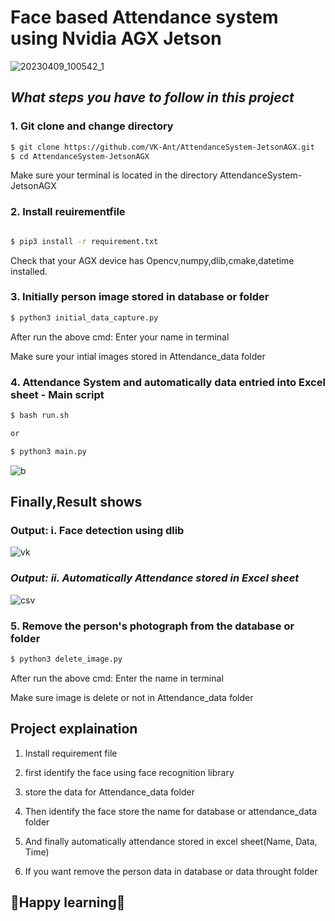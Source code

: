 # **Face based Attendance system using Nvidia AGX Jetson**

![20230409_100542_1](https://user-images.githubusercontent.com/75832198/230754595-8df2c106-41a3-4782-acce-9d3b63601444.jpg)

## ***What steps you have to follow in this project***

### **1. Git clone and change directory**

```bash
$ git clone https://github.com/VK-Ant/AttendanceSystem-JetsonAGX.git
$ cd AttendanceSystem-JetsonAGX
```
Make sure your terminal is located in the  directory AttendanceSystem-JetsonAGX

### **2. Install reuirementfile**

```bash

$ pip3 install -r requirement.txt

```
Check that your AGX device has Opencv,numpy,dlib,cmake,datetime installed.

### **3. Initially person image stored in database or folder**

```bash
$ python3 initial_data_capture.py
```
After run the above cmd: Enter your name in terminal

Make sure your intial images stored in Attendance_data folder

### **4. Attendance System and automatically data entried into Excel sheet - Main script**

```bash
$ bash run.sh

or

$ python3 main.py
```

![b](https://user-images.githubusercontent.com/75832198/230757347-01e0a9a9-5799-4fd0-80e4-69de74837703.png)


## **Finally,Result shows**

### **Output: i. Face detection using dlib**

![vk](https://user-images.githubusercontent.com/75832198/230756159-20a50b3e-a8ee-4c14-9a51-5ac2c8a295ac.png)

### ***Output: ii. Automatically Attendance stored in Excel sheet***

![csv](https://user-images.githubusercontent.com/75832198/230755026-83840a34-af75-407f-9c64-46880c5928c0.png)

### **5. Remove the person's photograph from the database or folder**

```bash
$ python3 delete_image.py
```
After run the above cmd: Enter the name in terminal

Make sure image is delete or not in Attendance_data folder

## **Project explaination**

1. Install requirement file

2. first identify the face using face recognition library

3. store the data for Attendance_data folder

4. Then identify the face store the name for database or attendance_data folder

5. And finally automatically attendance stored in excel sheet(Name, Data, Time)

6. If you want remove the person data in database or data throught folder

## **🤗Happy learning🤗**
